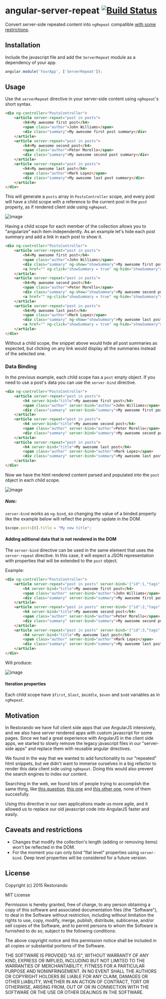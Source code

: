 # angular-server-repeat [![Build Status](https://travis-ci.org/restorando/angular-server-repeat.svg?branch=master)](https://travis-ci.org/restorando/angular-server-repeat)

Convert server-side repeated content into `ngRepeat` compatible [with some restrictions](#caveats-and-restrictions).

## Installation

Include the javascript file and add the `ServerRepeat` module as a dependency of your app.

```js
angular.module('YourApp', ['ServerRepeat']);
```

## Usage

Use the `serverRepeat` directive in your server-side content using `ngRepeat`'s short syntax.

```html
<div ng-controller="PostsController">
    <article server-repeat="post in posts">
        <h4>My awesome first post</h4>
        <span class="author">John Williams</span>
        <div class="summary">My awesome first post summary</div>
    </article>
    <article server-repeat="post in posts">
        <h4>My awesome second post</h4>
        <span class="author">Peter Morello</span>
        <div class="summary">My awesome second post summary</div>
    </article>
    <article server-repeat="post in posts">
        <h4>My awesome last post</h4>
        <span class="author">Mark Lopez</span>
        <div class="summary">My awesome last post summary</div>
    </article>
</div>
```

This will generate a `posts` array in `PostsController` scope, and every post will have a child scope with a reference to the current post in the `post` property, as if rendered client side using `ngRepeat`.

![image](https://cloud.githubusercontent.com/assets/591992/5893438/dd360918-a4c2-11e4-88a9-80caeb6f5f2a.png)

Having a child scope for each member of the collection allows you to "angularize" each item independently. As an example let's hide each post summary and add a link in each post to show it.

```html
<div ng-controller="PostsController">
    <article server-repeat="post in posts">
        <h4>My awesome first post</h4>
        <span class="author">John Williams</span>
        <div class="summary" ng-show="showSummary">My awesome first post summary</div>
        <a href="" ng-click="showSummary = true" ng-hide="showSummary">show summary</a>
    </article>
    <article server-repeat="post in posts">
        <h4>My awesome second post</h4>
        <span class="author">Peter Morello</span>
        <div class="summary" ng-show="showSummary">My awesome second post summary</div>
        <a href="" ng-click="showSummary = true" ng-hide="showSummary">show summary</a>
    </article>
    <article server-repeat="post in posts">
        <h4>My awesome last post</h4>
        <span class="author">Mark Lopez</span>
        <div class="summary" ng-show="showSummary">My awesome last post summary</div>
        <a href="" ng-click="showSummary = true" ng-hide="showSummary">show summary</a>
    </article>
</div>
```

Without a child scope, the snippet above would hide all post summaries as expected, but clicking on any link would display all the summaries instead of the selected one.

### Data Binding

In the previous example, each child scope has a `post` empty object. If you need to use a post's data you can use the `server-bind` directive.

```html
<div ng-controller="PostsController">
    <article server-repeat="post in posts">
        <h4 server-bind="title">My awesome first post</h4>
        <span class="author" server-bind="author">John Williams</span>
        <div class="summary" server-bind="summary">My awesome first post summary</div>
    </article>
    <article server-repeat="post in posts">
        <h4 server-bind="title">My awesome second post</h4>
        <span class="author" server-bind="author">Peter Morello</span>
        <div class="summary" server-bind="summary">My awesome second post summary</div>
    </article>
    <article server-repeat="post in posts">
        <h4 server-bind="title">My awesome last post</h4>
        <span class="author" server-bind="author">Mark Lopez</span>
        <div class="summary" server-bind="summary">My awesome last post summary</div>
    </article>
</div>
```

Now we have the html rendered content parsed and populated into the `post` object in each child scope.

![image](https://cloud.githubusercontent.com/assets/591992/5893513/23a0aedc-a4c6-11e4-9013-5191d4d09feb.png)

##### Note:
`server-bind` works as `ng-bind`, so changing the value of a binded property like the example below will reflect the property update in the DOM.

```javascript
$scope.posts[0].title = "My new title";
```

#### Adding aditional data that is not rendered in the DOM

The `server-bind` directive can be used in the same element that uses the `server-repeat` directive. In this case, it will expect a JSON representation with properties that will be extended to the `post` object.

Example:

```html
<div ng-controller="PostsController">
    <article server-repeat="post in posts" server-bind='{"id":1,"tags":["misc"]}'>
        <h4 server-bind="title">My awesome first post</h4>
        <span class="author" server-bind="author">John Williams</span>
        <div class="summary" server-bind="summary">My awesome first post summary</div>
    </article>
    <article server-repeat="post in posts" server-bind='{"id":2,"tags":["tools", "misc"]}'>
        <h4 server-bind="title">My awesome second post</h4>
        <span class="author" server-bind="author">Peter Morello</span>
        <div class="summary" server-bind="summary">My awesome second post summary</div>
    </article>
    <article server-repeat="post in posts" server-bind='{"id":3,"tags":["music"]}'>
        <h4 server-bind="title">My awesome last post</h4>
        <span class="author" server-bind="author">Mark Lopez</span>
        <div class="summary" server-bind="summary">My awesome last post summary</div>
    </article>
</div>

```

Will produce:

![image](https://cloud.githubusercontent.com/assets/591992/5893560/e78cbf42-a4c7-11e4-88a1-1bb2afb6422c.png)

#### Iteration properties

Each child scope have `$first`, `$last`, `$middle`, `$even` and `$odd` variables as in `ngRepeat`.

## Motivation

In Restorando we have full client side apps that use AngularJS intensively, and we also have server rendered apps with custom javascript for some pages. Since we had a great experience with AngularJS in the client side apps, we started to slowly remove the legacy javascript files in our "server-side apps" and replace them with reusable angular directives.

We found in the way that we wanted to add functionality to our "repeated" html snippets, but we didn't want to immerse ourselves in a big refactor to render this data client side using `ngRepeat`. Doing this would also prevent the search engines to index our content.

Searching in the web, we found lots of people trying to accomplish the same thing, like [this question](http://stackoverflow.com/questions/11838639/html-template-filled-in-server-side-and-updated-client-side), [this one](http://stackoverflow.com/questions/25463409/angularjs-server-side-rendering-of-ngrepeat-directive) and [this other one](http://stackoverflow.com/questions/20764100/build-html-in-server-and-bind-to-ng-repeat), none of them succesfully.

Using this directive in our own applications made us more agile, and it allowed us to replace our old javascript code into AngularJS faster and easily.

## Caveats and restrictions

* Changes that modify the collection's length (adding or removing items) won't be reflected in the DOM.
* For the moment you can only bind "flat level" properties using `server-bind`. Deep level properties will be considered for a future version.

## License

Copyright (c) 2015 Restorando

MIT License

Permission is hereby granted, free of charge, to any person obtaining
a copy of this software and associated documentation files (the
"Software"), to deal in the Software without restriction, including
without limitation the rights to use, copy, modify, merge, publish,
distribute, sublicense, and/or sell copies of the Software, and to
permit persons to whom the Software is furnished to do so, subject to
the following conditions:

The above copyright notice and this permission notice shall be
included in all copies or substantial portions of the Software.

THE SOFTWARE IS PROVIDED "AS IS", WITHOUT WARRANTY OF ANY KIND,
EXPRESS OR IMPLIED, INCLUDING BUT NOT LIMITED TO THE WARRANTIES OF
MERCHANTABILITY, FITNESS FOR A PARTICULAR PURPOSE AND
NONINFRINGEMENT. IN NO EVENT SHALL THE AUTHORS OR COPYRIGHT HOLDERS BE
LIABLE FOR ANY CLAIM, DAMAGES OR OTHER LIABILITY, WHETHER IN AN ACTION
OF CONTRACT, TORT OR OTHERWISE, ARISING FROM, OUT OF OR IN CONNECTION
WITH THE SOFTWARE OR THE USE OR OTHER DEALINGS IN THE SOFTWARE.

